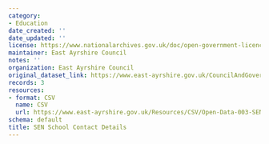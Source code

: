 ```yaml
---
category:
- Education
date_created: ''
date_updated: ''
license: https://www.nationalarchives.gov.uk/doc/open-government-licence/version/3/
maintainer: East Ayrshire Council
notes: ''
organization: East Ayrshire Council
original_dataset_link: https://www.east-ayrshire.gov.uk/CouncilAndGovernment/About-the-Council/Information-and-statistics/Open-Data.aspx
records: 3
resources:
- format: CSV
  name: CSV
  url: https://www.east-ayrshire.gov.uk/Resources/CSV/Open-Data-003-SEN-School-Contacts.csv
schema: default
title: SEN School Contact Details
---
```

